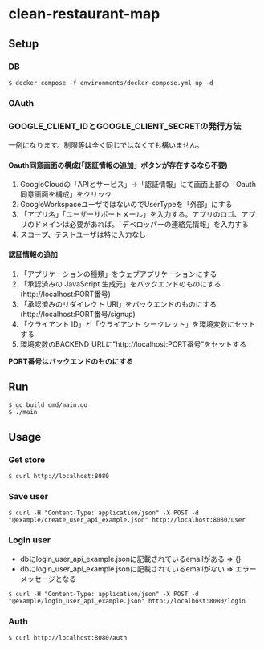 # clean-restaurant-map

## Setup

### DB

```
$ docker compose -f environments/docker-compose.yml up -d
```

### OAuth

### GOOGLE_CLIENT_IDとGOOGLE_CLIENT_SECRETの発行方法
一例になります。制限等は全く同じではなくても構いません。

#### Oauth同意画面の構成(「認証情報の追加」ボタンが存在するなら不要)
1. GoogleCloudの「APIとサービス」->「認証情報」にて画面上部の「Oauth同意画面を構成」をクリック
2. GoogleWorkspaceユーザではないのでUserTypeを「外部」にする
3. 「アプリ名」「ユーザーサポートメール」を入力する。アプリのロゴ、アプリのドメインは必要があれば。「デベロッパーの連絡先情報」を入力する
4. スコープ、テストユーザは特に入力なし

#### 認証情報の追加
1. 「アプリケーションの種類」をウェブアプリケーションにする
2. 「承認済みの JavaScript 生成元」をバックエンドのものにする(http://localhost:PORT番号)
3. 「承認済みのリダイレクト URI」をバックエンドのものにする(http://localhost:PORT番号/signup)
4. 「クライアント ID」と「クライアント シークレット」を環境変数にセットする
5. 環境変数のBACKEND_URLに"http://localhost:PORT番号"をセットする

**PORT番号はバックエンドのものにする**

## Run

```
$ go build cmd/main.go
$ ./main
```

## Usage

### Get store

```
$ curl http://localhost:8080
```

### Save user

```
$ curl -H "Content-Type: application/json" -X POST -d "@example/create_user_api_example.json" http://localhost:8080/user
```

### Login user
- dbにlogin_user_api_example.jsonに記載されているemailがある => {}
- dbにlogin_user_api_example.jsonに記載されているemailがない => エラーメッセージとなる
```
$ curl -H "Content-Type: application/json" -X POST -d "@example/login_user_api_example.json" http://localhost:8080/login
```

### Auth
```
$ curl http://localhost:8080/auth
```
